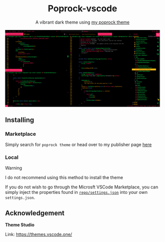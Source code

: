 <h1 align="center">Poprock-vscode</h1>

<div align="center">
A vibrant dark theme using <a href="https://github.com/exoad/Design/tree/masta/poprock">my poprock theme</a>
<br/>
<br/>
<img src="./repo/screenshot.png" align="center"/>
</div>

## Installing

### Marketplace

Simply search for `poprock theme` or head over to my publisher page [here](https://marketplace.visualstudio.com/publishers/exoad)

### Local

> [!WARNING]
> I do not recommend using this method to install the theme

If you do not wish to go through the Microsft VSCode Marketplace, you can simply inject the properties found in [`repo/settings.json`](./repo/settings.json) into your own `settings.json`.

## Acknowledgement

**Theme Studio**

Link: https://themes.vscode.one/